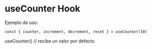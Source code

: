 # useCounter Hook

Ejemplo de uso:
```
const { counter, increment, decrement, reset } = useCounter(10)
```
useCounter() // recibe un valor por defecto
